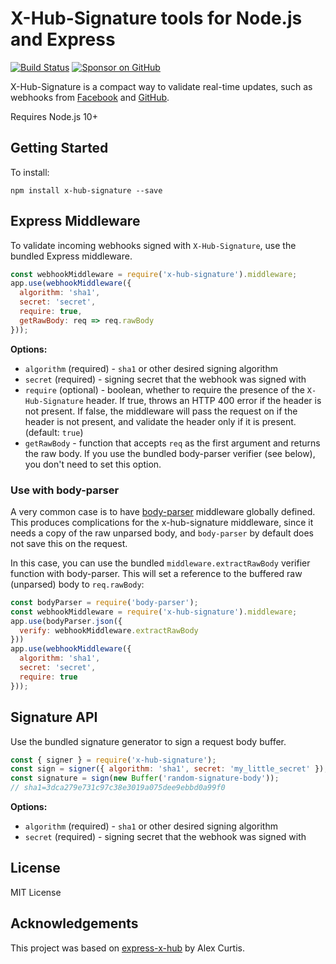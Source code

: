 # X-Hub-Signature tools for Node.js and Express

[![Build Status](https://travis-ci.org/compwright/x-hub-signature.svg?branch=master)](https://travis-ci.org/compwright/x-hub-signature)
[![Sponsor on GitHub](https://img.shields.io/static/v1?label=Sponsor&message=❤&logo=GitHub&link=https://github.com/sponsors/compwright)](https://github.com/sponsors/compwright)

X-Hub-Signature is a compact way to validate real-time updates, such as webhooks from [Facebook](https://developers.facebook.com/docs/graph-api/webhooks/) and [GitHub](https://developer.github.com/webhooks/securing/).

Requires Node.js 10+

## Getting Started

To install:

```shell
npm install x-hub-signature --save
```

## Express Middleware

To validate incoming webhooks signed with `X-Hub-Signature`, use the bundled Express middleware.

```javascript
const webhookMiddleware = require('x-hub-signature').middleware;
app.use(webhookMiddleware({
  algorithm: 'sha1',
  secret: 'secret',
  require: true,
  getRawBody: req => req.rawBody
}));
```

**Options:**

* `algorithm` (required) - `sha1` or other desired signing algorithm
* `secret` (required) - signing secret that the webhook was signed with
* `require` (optional) - boolean, whether to require the presence of the `X-Hub-Signature` header. If true, throws an HTTP 400 error if the header is not present. If false, the middleware will pass the request on if the header is not present, and validate the header only if it is present. (default: `true`)
* `getRawBody` - function that accepts `req` as the first argument and returns the raw body. If you use the bundled body-parser verifier (see below), you don't need to set this option.

### Use with body-parser

A very common case is to have [body-parser](https://github.com/expressjs/body-parser) middleware globally defined. This produces complications for the x-hub-signature middleware, since it needs a copy of the raw unparsed body, and `body-parser` by default does not save this on the request.

In this case, you can use the bundled `middleware.extractRawBody` verifier function with body-parser. This will set a reference to the buffered raw (unparsed) body to `req.rawBody`:

```javascript
const bodyParser = require('body-parser');
const webhookMiddleware = require('x-hub-signature').middleware;
app.use(bodyParser.json({
  verify: webhookMiddleware.extractRawBody
}))
app.use(webhookMiddleware({
  algorithm: 'sha1',
  secret: 'secret',
  require: true
}));
```

## Signature API

Use the bundled signature generator to sign a request body buffer.

```javascript
const { signer } = require('x-hub-signature');
const sign = signer({ algorithm: 'sha1', secret: 'my_little_secret' });
const signature = sign(new Buffer('random-signature-body'));
// sha1=3dca279e731c97c38e3019a075dee9ebbd0a99f0
```

**Options:**

* `algorithm` (required) - `sha1` or other desired signing algorithm
* `secret` (required) - signing secret that the webhook was signed with

## License

MIT License

## Acknowledgements

This project was based on [express-x-hub](https://github.com/alexcurtis/express-x-hub) by Alex Curtis.
